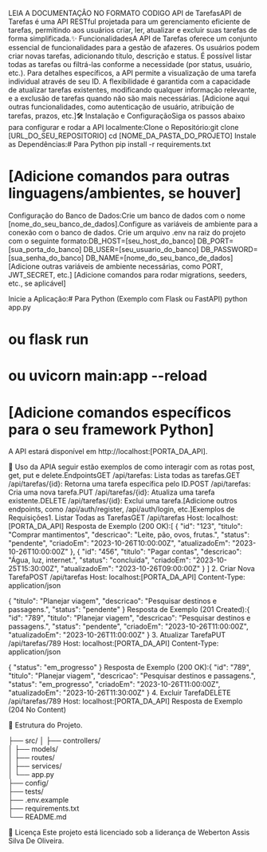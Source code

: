 LEIA A DOCUMENTAÇÂO NO FORMATO CODIGO API de TarefasAPI de Tarefas é uma API RESTful projetada para um gerenciamento eficiente de tarefas, permitindo aos usuários criar, ler, atualizar e excluir suas tarefas de forma simplificada.✨ FuncionalidadesA API de Tarefas oferece um conjunto essencial de funcionalidades para a gestão de afazeres. Os usuários podem criar novas tarefas, adicionando título, descrição e status. É possível listar todas as tarefas ou filtrá-las conforme a necessidade (por status, usuário, etc.). Para detalhes específicos, a API permite a visualização de uma tarefa individual através de seu ID. A flexibilidade é garantida com a capacidade de atualizar tarefas existentes, modificando qualquer informação relevante, e a exclusão de tarefas quando não são mais necessárias. [Adicione aqui outras funcionalidades, como autenticação de usuário, atribuição de tarefas, prazos, etc.]🛠️ Instalação e ConfiguraçãoSiga os passos abaixo para configurar e rodar a API localmente:Clone o Repositório:git clone [URL_DO_SEU_REPOSITORIO]
cd [NOME_DA_PASTA_DO_PROJETO]
Instale as Dependências:# Para Python
pip install -r requirements.txt

# [Adicione comandos para outras linguagens/ambientes, se houver]
Configuração do Banco de Dados:Crie um banco de dados com o nome [nome_do_seu_banco_de_dados].Configure as variáveis de ambiente para a conexão com o banco de dados. Crie um arquivo .env na raiz do projeto com o seguinte formato:DB_HOST=[seu_host_do_banco]
DB_PORT=[sua_porta_do_banco]
DB_USER=[seu_usuario_do_banco]
DB_PASSWORD=[sua_senha_do_banco]
DB_NAME=[nome_do_seu_banco_de_dados]
[Adicione outras variáveis de ambiente necessárias, como PORT, JWT_SECRET, etc.]
[Adicione comandos para rodar migrations, seeders, etc., se aplicável]

Inicie a Aplicação:# Para Python (Exemplo com Flask ou FastAPI)
python app.py
# ou flask run
# ou uvicorn main:app --reload

# [Adicione comandos específicos para o seu framework Python]
A API estará disponível em http://localhost:[PORTA_DA_API].

📖 Uso da APIA seguir estão exemplos de como interagir com as rotas post, get, put e delete.EndpointsGET /api/tarefas: Lista todas as tarefas.GET /api/tarefas/{id}: Retorna uma tarefa específica pelo ID.POST /api/tarefas: Cria uma nova tarefa.PUT /api/tarefas/{id}: Atualiza uma tarefa existente.DELETE /api/tarefas/{id}: Exclui uma tarefa.[Adicione outros endpoints, como /api/auth/register, /api/auth/login, etc.]Exemplos de Requisições1. Listar Todas as TarefasGET /api/tarefas
Host: localhost:[PORTA_DA_API]
Resposta de Exemplo (200 OK):[
  {
    "id": "123",
    "titulo": "Comprar mantimentos",
    "descricao": "Leite, pão, ovos, frutas.",
    "status": "pendente",
    "criadoEm": "2023-10-26T10:00:00Z",
    "atualizadoEm": "2023-10-26T10:00:00Z"
  },
  {
    "id": "456",
    "titulo": "Pagar contas",
    "descricao": "Água, luz, internet.",
    "status": "concluida",
    "criadoEm": "2023-10-25T15:30:00Z",
    "atualizadoEm": "2023-10-26T09:00:00Z"
  }
]
2. Criar Nova TarefaPOST /api/tarefas
Host: localhost:[PORTA_DA_API]
Content-Type: application/json

{
  "titulo": "Planejar viagem",
  "descricao": "Pesquisar destinos e passagens.",
  "status": "pendente"
}
Resposta de Exemplo (201 Created):{
  "id": "789",
  "titulo": "Planejar viagem",
  "descricao": "Pesquisar destinos e passagens.",
  "status": "pendente",
  "criadoEm": "2023-10-26T11:00:00Z",
  "atualizadoEm": "2023-10-26T11:00:00Z"
}
3. Atualizar TarefaPUT /api/tarefas/789
Host: localhost:[PORTA_DA_API]
Content-Type: application/json

{
  "status": "em_progresso"
}
Resposta de Exemplo (200 OK):{
  "id": "789",
  "titulo": "Planejar viagem",
  "descricao": "Pesquisar destinos e passagens.",
  "status": "em_progresso",
  "criadoEm": "2023-10-26T11:00:00Z",
  "atualizadoEm": "2023-10-26T11:30:00Z"
}
4. Excluir TarefaDELETE /api/tarefas/789
Host: localhost:[PORTA_DA_API]
Resposta de Exemplo (204 No Content)

📂 Estrutura do Projeto.

├── src/
│   ├── controllers/    
│   ├── models/       
│   ├── routes/         
│   ├── services/  
│   └── app.py        
├── config/         
├── tests/            
├── .env.example  
├── requirements.txt  
└── README.md          

📄 Licença
Este projeto está licenciado sob a liderança de Weberton Assis Silva De Oliveira.
